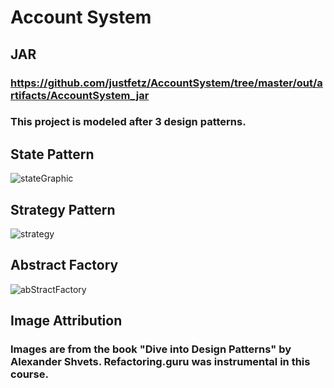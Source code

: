 # Account System

## JAR
### https://github.com/justfetz/AccountSystem/tree/master/out/artifacts/AccountSystem_jar

### This project is modeled after 3 design patterns.
## State Pattern
![stateGraphic](https://user-images.githubusercontent.com/12513697/166331788-7ff0f041-46b6-4872-8efc-323ad85ec0a9.PNG)

## Strategy Pattern
![strategy](https://user-images.githubusercontent.com/12513697/166331901-23726915-27e5-41d0-beeb-686f29942f22.PNG)

## Abstract Factory
![abStractFactory](https://user-images.githubusercontent.com/12513697/166331935-0c84e734-8e91-4dd9-9ae1-4fdf8f08a0f4.PNG)

## Image Attribution
### Images are from the book "Dive into Design Patterns" by Alexander Shvets.  Refactoring.guru was instrumental in this course.
